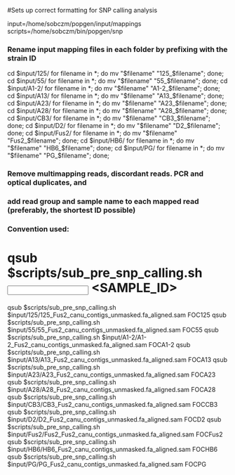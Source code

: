 #Sets up correct formatting for SNP calling analysis

input=/home/sobczm/popgen/input/mappings
scripts=/home/sobczm/bin/popgen/snp

### Rename input mapping files in each folder by prefixing with the strain ID
cd $input/125/
for filename in *; do mv "$filename" "125_$filename"; done;
cd $input/55/
for filename in *; do mv "$filename" "55_$filename"; done;
cd $input/A1-2/
for filename in *; do mv "$filename" "A1-2_$filename"; done;
cd $input/A13/
for filename in *; do mv "$filename" "A13_$filename"; done;
cd $input/A23/
for filename in *; do mv "$filename" "A23_$filename"; done;
cd $input/A28/
for filename in *; do mv "$filename" "A28_$filename"; done;
cd $input/CB3/
for filename in *; do mv "$filename" "CB3_$filename"; done;
cd $input/D2/
for filename in *; do mv "$filename" "D2_$filename"; done;
cd $input/Fus2/
for filename in *; do mv "$filename" "Fus2_$filename"; done;
cd $input/HB6/
for filename in *; do mv "$filename" "HB6_$filename"; done;
cd $input/PG/
for filename in *; do mv "$filename" "PG_$filename"; done;

### Remove multimapping reads, discordant reads. PCR and optical duplicates, and
### add read group and sample name to each mapped read (preferably, the shortest ID possible)
### Convention used:
# qsub $scripts/sub_pre_snp_calling.sh <INPUT SAM FILE> <SAMPLE_ID>
qsub $scripts/sub_pre_snp_calling.sh $input/125/125_Fus2_canu_contigs_unmasked.fa_aligned.sam FOC125
qsub $scripts/sub_pre_snp_calling.sh $input/55/55_Fus2_canu_contigs_unmasked.fa_aligned.sam FOC55
qsub $scripts/sub_pre_snp_calling.sh $input/A1-2/A1-2_Fus2_canu_contigs_unmasked.fa_aligned.sam FOCA1-2
qsub $scripts/sub_pre_snp_calling.sh $input/A13/A13_Fus2_canu_contigs_unmasked.fa_aligned.sam FOCA13
qsub $scripts/sub_pre_snp_calling.sh $input/A23/A23_Fus2_canu_contigs_unmasked.fa_aligned.sam FOCA23
qsub $scripts/sub_pre_snp_calling.sh $input/A28/A28_Fus2_canu_contigs_unmasked.fa_aligned.sam FOCA28
qsub $scripts/sub_pre_snp_calling.sh $input/CB3/CB3_Fus2_canu_contigs_unmasked.fa_aligned.sam FOCCB3
qsub $scripts/sub_pre_snp_calling.sh $input/D2/D2_Fus2_canu_contigs_unmasked.fa_aligned.sam FOCD2
qsub $scripts/sub_pre_snp_calling.sh $input/Fus2/Fus2_Fus2_canu_contigs_unmasked.fa_aligned.sam FOCFus2
qsub $scripts/sub_pre_snp_calling.sh $input/HB6/HB6_Fus2_canu_contigs_unmasked.fa_aligned.sam FOCHB6
qsub $scripts/sub_pre_snp_calling.sh $input/PG/PG_Fus2_canu_contigs_unmasked.fa_aligned.sam FOCPG
